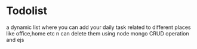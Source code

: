 # Todolist
a dynamic list where you can add  your daily task related to different places like office,home etc n can delete them using node mongo CRUD operation and ejs 
